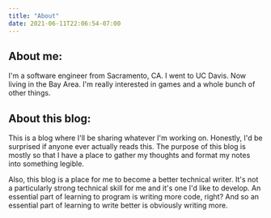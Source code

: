 ```yaml
---
title: "About"
date: 2021-06-11T22:06:54-07:00
---
```


## About me:

I'm a software engineer from Sacramento, CA. I went to UC Davis. Now living in the Bay Area. I'm really interested in games and a whole bunch of other things. 

## About this blog:

This is a blog where I'll be sharing whatever I'm working on. Honestly, I'd be surprised if anyone ever actually reads this. The purpose of this blog is mostly so that I have a place to gather my thoughts and format my notes into something legible.  

Also, this blog is a place for me to become a better technical writer. It's not a particularly strong technical skill for me and it's one I'd like to develop. An essential part of learning to program is writing more code, right? And so an essential part of learning to write better is obviously writing more. 